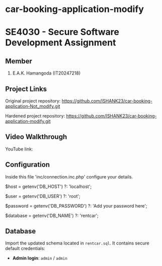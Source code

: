 # car-booking-application-modify

SE4030 - Secure Software Development Assignment
================================================

Member
------------
1. E.A.K. Hamangoda (IT20247218)


Project Links
-------------
Original project repository: https://github.com/ISHANK23/car-booking-application-Not_modify.git

Hardened project repository: https://github.com/ISHANK23/car-booking-application-modify.git

Video Walkthrough
-----------------
YouTube link: <insert video URL demonstrating the fixes and OAuth flow>


## Configuration
Inside this file 'inc/connection.inc.php' configure your details. 

$host = getenv('DB_HOST') ?: 'localhost';

$user = getenv('DB_USER') ?: 'root';

$password = getenv('DB_PASSWORD') ?: 'Add your password here';

$database = getenv('DB_NAME') ?: 'rentcar';

## Database
Import the updated schema located in `rentcar.sql`. It contains secure default credentials:

- **Admin login**: `admin` / `admin`
